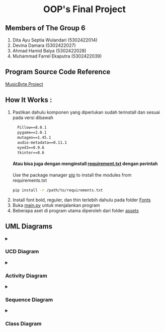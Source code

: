 <h1 align=center> OOP's Final Project </h1>

## Members of The Group 6
1.  Dita Ayu Septia Wulandari (5302422014)
2.  Devina Damara (5302422027)
3.  Ahmad Hamid Balya (5302422028)
4.  Muhammad Farrel Ekaputra (5302422039)

## Program Source Code Reference
[MusicByte Project](https://github.com/imshawan/musicbyte-mp3Player)

## How It Works :
1. Pastikan dahulu komponen yang diperlukan sudah terinstall dan sesuai pada versi dibawah
    ```
      Pillow==8.0.1
      pygame==2.0.1
      mutagen==1.45.1
      audio-metadata==0.11.1
      eyed3==0.9.6
      tkinter==8.6
    ```
    #### Atau bisa juga dengan menginstall [requirement.txt](https://github.com/farrelekaputra/tugasPBO/blob/main/requirements.txt) dengan perintah 
   Use the package manager [pip](https://pip.pypa.io/en/stable/) to install the modules from requirements.txt
      ```bash
      pip install -r /path/to/requirements.txt
      ```
3. Install font bold, reguler, dan thin terlebih dahulu pada folder [Fonts](https://github.com/farrelekaputra/tugasPBO/blob/main/Fonts/) 
4. Buka [main.py](https://github.com/farrelekaputra/tugasPBO/blob/main/main.py) untuk menjalankan program
5. Beberapa aset di program utama diperoleh dari folder [assets](https://github.com/farrelekaputra/tugasPBO/blob/main/assets/)

## UML Diagrams

<details>
<summary><h3>UCD Diagram</h3></summary>

![Alt text](https://github.com/farrelekaputra/tugasPBO/blob/main/diagrams/UCD.png)

</details>

<details>
<summary><h3> Activity Diagram</h3></summary>

![Alt text](https://github.com/farrelekaputra/tugasPBO/blob/main/diagrams/Activity.png)

</details>
<details>
<summary><h3> Sequence Diagram</h3></summary>
   
![Alt text](https://github.com/farrelekaputra/tugasPBO/blob/main/diagrams/SequenceDiagram.png)

</details>
<details>
<summary><h3> Class Diagram</h3></summary>
    
![Alt text](https://github.com/farrelekaputra/tugasPBO/blob/main/diagrams/Class.png)

</details>
